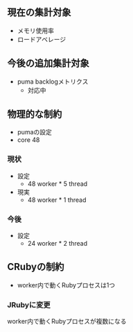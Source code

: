 ## 現在の集計対象
- メモリ使用率
- ロードアベレージ

## 今後の追加集計対象
- puma backlogメトリクス
	- 対応中



## 物理的な制約
- pumaの設定
- core 48
### 現状
- 設定
	- 48 worker * 5 thread
- 現実
	- 48 worker * 1 thread
### 今後
- 設定
	- 24 worker * 2 thread


## CRubyの制約
- worker内で動くRubyプロセスは1つ
### JRubyに変更
worker内で動くRubyプロセスが複数になる

